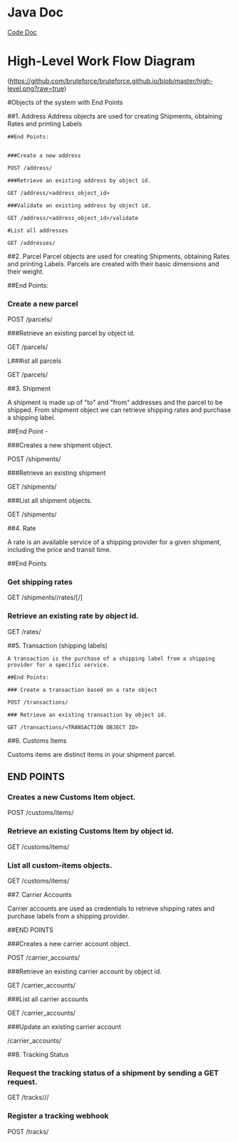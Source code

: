 # Java Doc
[Code Doc](https://bruteforce.github.io/)

# High-Level Work Flow Diagram
(https://github.com/bruteforce/bruteforce.github.io/blob/master/high-level.png?raw=true)


#Objects of the system with End Points

##1. Address
    Address objects are used for creating Shipments, obtaining Rates and printing Labels

    ##End Points:


    ###Create a new address

    POST /address/

    ###Retrieve an existing address by object id.

    GET /address/<address_object_id>

    ###Validate an existing address by object id.

    GET /address/<address_object_id>/validate

    #List all addresses

    GET /addresses/


##2. Parcel
   Parcel objects are used for creating Shipments, obtaining Rates and printing Labels.
   Parcels are created with their basic dimensions and their weight.

   ##End Points:

   ### Create a new parcel

   POST /parcels/

   ###Retrieve an existing parcel by object id.

   GET /parcels/<PARCEL OBJECT ID>

   L###ist all parcels

   GET /parcels/


##3. Shipment

   A shipment is made up of "to" and "from" addresses and the parcel to be shipped.
   From shipment object we can retrieve shipping rates and purchase a shipping label.

   ##End Point -

   ###Creates a new shipment object.

   POST /shipments/

   ###Retrieve an existing shipment

   GET /shipments/<SHIPMENT OBJECT ID>

   ###List all shipment objects.

   GET /shipments/





##4. Rate

   A rate is an available service of a shipping provider for a given shipment,
   including the price and transit time.

   ##End Points

   ### Get shipping rates

   GET /shipments/<SHIPMENT OBJECT ID>/rates/[<CURRENCY CODE>/]

   ### Retrieve an existing rate by object id.

   GET /rates/<RATE OBJECT ID>



##5. Transaction (shipping labels)

    A transaction is the purchase of a shipping label from a shipping provider for a specific service.

    ##End Points:

    ### Create a transaction based on a rate object

    POST /transactions/

    ### Retrieve an existing transaction by object id.

    GET /transactions/<TRANSACTION OBJECT ID>





##6. Customs Items

   Customs items are distinct items in your shipment parcel.

   ## END POINTS

   ### Creates a new Customs Item object.

   POST /customs/items/

   ### Retrieve an existing Customs Item by object id.

   GET /customs/items/<CUSTOMS ITEM OBJECT ID>

   ### List all custom-items objects.

   GET /customs/items/

##7. Carrier Accounts

   Carrier accounts are used as credentials to retrieve shipping rates and
   purchase labels from a shipping provider.


   ##END POINTS

   ###Creates a new carrier account object.

   POST /carrier_accounts/

   ###Retrieve an existing carrier account by object id.

   GET /carrier_accounts/<CARRIER ACCOUNT OBJECT ID>

   ###List all carrier accounts

   GET /carrier_accounts/

   ###Update an existing carrier account

   /carrier_accounts/<CARRIER ACCOUNT OBJECT ID>

##8. Tracking Status

  ### Request the tracking status of a shipment by sending a GET request.

   GET /tracks/<CARRIER>/<TRACKING NUMBER>/

  ### Register a tracking webhook

   POST /tracks/









